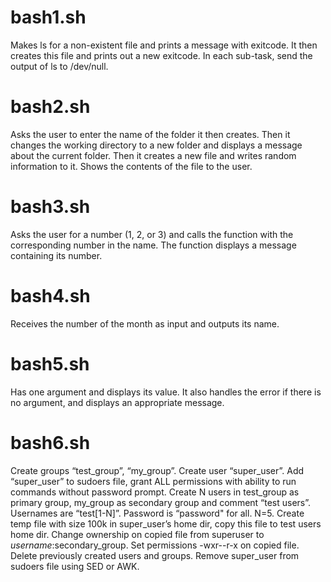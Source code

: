 # bash1.sh
Makes ls for a non-existent file and prints a message with exitcode. It then creates this file and prints out a new exitcode. In each sub-task, send the output of ls to /dev/null.

# bash2.sh
Asks the user to enter the name of the folder it then creates. Then it changes the working directory to a new folder and displays a message about the current folder. Then it creates a new file and writes random information to it. Shows the contents of the file to the user.

# bash3.sh
Asks the user for a number (1, 2, or 3) and calls the function with the corresponding number in the name. The function displays a message containing its number.

# bash4.sh
Receives the number of the month as input and outputs its name.

# bash5.sh
Has one argument and displays its value. It also handles the error if there is no argument, and displays an appropriate message.

# bash6.sh
Create groups “test_group”, “my_group”. Create user “super_user”. Add “super_user” to sudoers file, grant ALL permissions with ability to run commands without password prompt. Create N users in test_group as primary group, my_group as secondary group and comment “test users”. Usernames are “test[1-N]”. Password is “password" for all. N=5. Create temp file with size 100k in super_user’s home dir, copy this file to test users home dir. Change ownership on copied file from superuser to $username:$secondary_group. Set permissions -wxr--r-x on copied file. Delete previously created users and groups. Remove super_user from sudoers file using SED or AWK.
